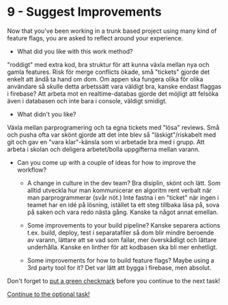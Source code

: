 # 9 - Suggest Improvements
Now that you've been working in a trunk based project using many kind of feature flags, you are asked to reflect around your experience.

- What did you like with this work method?

"roddigt" med extra kod, bra struktur för att kunna växla mellan nya och gamla features. 
Risk för merge conflicts ökade, små "tickets" gjorde det enkelt att ändå ta hand om dom. 
Om appen ska fungera olika för olika användare så skulle detta arbetssätt vara väldigt bra, kanske endast flaggas i firebase? 
Att arbeta mot en realtime-databas gjorde det möjligt att felsöka även i databasen och inte bara i console, väldigt smidigt. 

- What didn't you like?

Växla mellan parprogramering och ta egna tickets med "lösa" reviews. 
Små och pusha ofta var skönt gjorde att det inte blev så "läskigt"/riskabelt med git och gav en "vara klar"-känsla som vi arbetade bra med i grupp.
Att arbeta i skolan och deligera arbetet/bolla uppgifterna mellan varann.

- Can you come up with a couple of ideas for how to improve the workflow?
	- A change in culture in the dev team?
Bra disiplin, skönt och lätt. Som alltid utveckla hur man kommunicerar en algoritm rent verbalt när man parprogrammerar (svår nöt.)
Inte fastna i en "ticket" när ingen i teamet har en idé på lösning, istället ta ett steg tillbaka läsa på, sova på saken och vara redo nästa gång. Kanske ta något annat emellan.

	- Some improvements to your build pipeline?
Kanske separera actions t.ex. build, deploy, test i separatafiler så dom blir mindre beroende av varann, lättare att se vad som failar, mer överskådligt och lättare underhålla.
Kanske en linther för att kodbasen ska bli mer enhetligt.

	- Some improvements for how to build feature flags? Maybe using a 3rd party tool for it?
Det var lätt att bygga i firebase, men absolut.

Don't forget to [put a green checkmark](README.md) before you continue to the next task!

[Continue to the optional task!](10-implement-suggestions.md)
